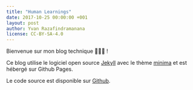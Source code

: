 ```yaml
---
title: "Human Learnings"
date: 2017-10-25 00:00:00 +001
layout: post
author: Yvan Razafindramanana
license: CC-BY-SA-4.0
---
```

Bienvenue sur mon blog technique 👨🏽‍💻 !

Ce blog utilise le logiciel open source [Jekyll](https://jekyllrb.com/) avec le thème [minima](https://github.com/jekyll/minima) et est hébergé sur Github Pages.

Le code source est disponible sur [Github](https://github.com/yvzn/yvzn.github.io).
